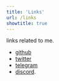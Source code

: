 ```yaml
---
title: 'Links'
url: /links
showtitle: true
---
```


links related to me.

*  [github](https://github.com/shubhxms) 
*  [twitter](https://twitter.com/shubhxms) 
*  [telegram](https://telegram.me/shubhxms) 
*  [discord](https://discord.com/users/shubhxms#2442).


